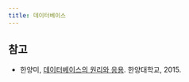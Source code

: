 ```yaml
---
title: 데이터베이스
---
```


## 참고

- 한양미, [데이터베이스의 원리와 응용](http://www.kocw.net/home/search/kemView.do?kemId=1163794). 한양대학교, 2015.